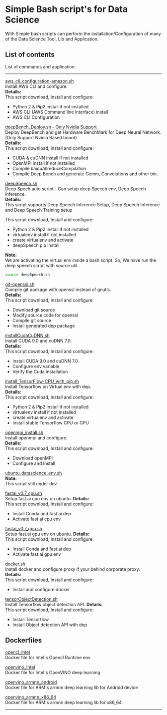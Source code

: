 # Simple Bash script's for Data Science

With Simple bash scripts can perform the installation/Configuration of many of the Data Science Tool, Lib and Application.

## List of contents

List of commands and application:

---
[aws_cli_configuration-amazon.sh](https://github.com/nullbyte91/Simple-Sh-DataScience/blob/master/aws_cli_configuration-amazon.sh)</br>
Install AWS CLI and configure.<br>
<b> Details:</b></br>
This script download, Install and configure:</br>
* Python 2 & Pip2 install if not installed
* AWS CLI (AWS Command line interface) install 
* AWS CLI Configuration

[deepBench_Deploy.sh - Only Nvidia Support](https://github.com/nullbyte91/Simple-Sh-DataScience/blob/master/deepBench_Deploy.sh)</br>
Deploy DeepBench and get Hardware BenchMark for Deep Neural Network. (Only Support Nvidia Based board)<br>
<b> Details:</b></br>
This script download, Install and configure:</br>
* CUDA & cuDNN install if not installed
* OpenMPI install if not installed
* Compile baiduAllreduceCompilation
* Compile Deep Bench and generate Gemm, Convolutions and other bin.

[deepSpeech.sh](https://github.com/nullbyte91/Simple-Sh-DataScience/blob/master/deepSpeech.sh)<br>
Deep Speeh auto script - Can setup deep Speech env, Deep Speech inference. <br>
<b> Details:</b></br>
This script supports Deep Speech Inference Setup, Deep Speech Inference and Deep Speech Training setup

This script download, Install and configure:</br>
* Python 2 & Pip2 install if not installed
* virtualenv install if not installed
* create virtualenv and activate
* deepSpeech pip install

<b>Note:</b><br>
We are activating the virtual env inside a bash script. So, We have run the deep speech script with source util.

```bash
source deepSpeech.sh
```

[git-openssl.sh](https://github.com/nullbyte91/Simple-Sh-DataScience/blob/master/git-openssl.sh)<br>
Compile git package with openssl instead of gnutls.<br>
<b> Details:</b></br>
This script download, Install and configure:</br>
* Download git source
* Modify source code for openssl
* Compile git source
* Install generated dep package

[installCudaCuDNN.sh](https://github.com/nullbyte91/Simple-Sh-DataScience/blob/master/installCudaCuDNN.sh)<br>
Install CUDA 9.0 and cuDNN 7.0.<br>
<b> Details:</b></br>
This script download, Install and configure:</br>
* Install  CUDA 9.0 and cuDNN 7.0
* Configure env variable
* Verify the Cuda installation

[install_TensorFlow-CPU_with_pip.sh](https://github.com/nullbyte91/Simple-Sh-DataScience/blob/master/install_TensorFlow-CPU_with_pip.sh)<br>
Install Tensorflow on Virtual env with dep.<br>
<b> Details:</b></br>
This script download, Install and configure:</br>
* Python 2 & Pip2 install if not installed
* virtualenv install if not installed
* create virtualenv and activate
* Install stable Tensorflow CPU or GPU 

[openmpi_install.sh](https://github.com/nullbyte91/Simple-Sh-DataScience/blob/master/openmpi_install.sh)<br>
Install openmpi and configure.<br>
<b> Details:</b></br>
This script download, Install and configure:</br>
* Download openMPI
* Configure and Install

[ubuntu_datascience_env.sh](https://github.com/nullbyte91/Simple-Sh-DataScience/blob/master/ubuntu_datascience_env.sh)<br>
<b> Note:</b><br>
This script still under dev.</br>

[fastai_v0.7_cpu.sh](https://github.com/nullbyte91/Simple-Sh-DataScience/blob/master/fastai_v0.7_cpu.sh)</br>
Setup fast.ai cpu env on ubuntu.
<b> Details:</b></br>
This script download, Install and configure:</br>
* Install Conda and fast.ai dep
* Activate fast.ai cpu env


[fastai_v0.7_gpu.sh](https://github.com/nullbyte91/Simple-Sh-DataScience/blob/master/fastai_v0.7_gpu.sh)</br>
Setup fast.ai gpu env on ubuntu.
<b> Details:</b></br>
This script download, Install and configure:</br>
* Install Conda and fast.ai dep
* Activate fast.ai gpu env

[docker.sh](https://github.com/nullbyte91/Simple-Sh-DataScience/blob/master/docker.sh)<br>
Install docker and configure proxy if your behind corporate proxy.<br>
<b> Details:</b></br>
This script download, Install and configure:</br>
* Install and configure docker

[tensorObjectDetection.sh](https://github.com/nullbyte91/Simple-Sh-DataScience/blob/master/tensorObjectDetection.sh)<br>
Install Tensorflow object detection API.
<b> Details:</b></br>
This script download, Install and configure:</br>
* Install Tensorflow 
* Install Object detection API with dep

## Dockerfiles
[opencl_Intel](https://github.com/nullbyte91/simple-Sh-DataScience/tree/master/docker/opencl_intel)<br>
Docker file for Intel's Opencl Runtime env

[openvino_Intel](https://github.com/nullbyte91/simple-Sh-DataScience/tree/master/docker/openvino)<br>
Docker file for Intel's OpenVINO deep learning

[openvino_armnn_android](https://github.com/nullbyte91/simple-Sh-DataScience/blob/master/docker/armnn-android/)<br>
Docker file for ARM's armnn deep learning lib for Android device

[openvino_armnn_x86_64](https://github.com/nullbyte91/simple-Sh-DataScience/tree/master/docker/x86_64/)<br>
Docker file for ARM's armnn deep learning lib for x86_64

---